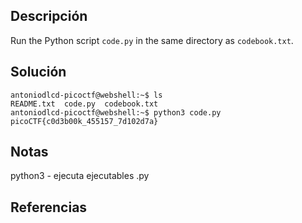 ## Descripción
Run the Python script `code.py` in the same directory as `codebook.txt`.
## Solución
```
antoniodlcd-picoctf@webshell:~$ ls
README.txt  code.py  codebook.txt
antoniodlcd-picoctf@webshell:~$ python3 code.py 
picoCTF{c0d3b00k_455157_7d102d7a}
```

## Notas
python3 - ejecuta ejecutables .py
## Referencias
